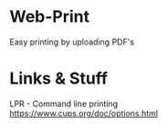 # Web-Print

Easy printing by uploading PDF's

# Links & Stuff
LPR - Command line printing  
https://www.cups.org/doc/options.html
